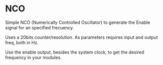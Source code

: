 # NCO
Simple NCO (Numerically Controlled Oscillator)
to generate the Enable signal for an specified frecuency.

Uses a 20bits counter/resolution.
As parameters requires input and output freq, both in Hz.

Use the enable output, besides the system clock, to get the desired frequency in your modules.
